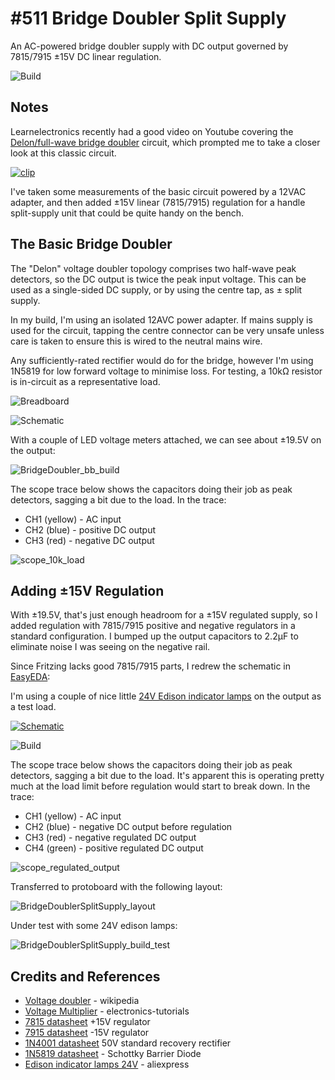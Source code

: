 # #511 Bridge Doubler Split Supply

An AC-powered bridge doubler supply with DC output governed by 7815/7915 ±15V DC linear regulation.

![Build](./assets/BridgeDoublerSplitSupply_build.jpg?raw=true)

## Notes

Learnelectronics recently had a good video on Youtube covering the [Delon/full-wave bridge doubler](https://en.wikipedia.org/wiki/Voltage_doubler) circuit,
which prompted me to take a closer look at this classic circuit.

[![clip](https://img.youtube.com/vi/Rmq4OKhKX-4/0.jpg)](https://www.youtube.com/watch?v=Rmq4OKhKX-4)

I've taken some measurements of the basic circuit powered by a 12VAC adapter,
and then added ±15V linear (7815/7915) regulation for a handle split-supply unit that could be quite handy on the bench.

## The Basic Bridge Doubler

The "Delon" voltage doubler topology comprises two half-wave peak detectors, so the DC output is twice the peak input voltage.
This can be used as a single-sided DC supply, or by using the centre tap, as ± split supply.

In my build, I'm using an isolated 12AVC power adapter. If mains supply is used for the circuit, tapping the centre connector
can be very unsafe unless care is taken to ensure this is wired to the neutral mains wire.

Any sufficiently-rated rectifier would do for the bridge, however I'm using 1N5819 for low forward voltage to minimise loss.
For testing, a 10kΩ resistor is in-circuit as a representative load.

![Breadboard](./assets/BridgeDoubler_bb.jpg?raw=true)

![Schematic](./assets/BridgeDoubler_schematic.jpg?raw=true)

With a couple of LED voltage meters attached, we can see about ±19.5V on the output:

![BridgeDoubler_bb_build](./assets/BridgeDoubler_bb_build.jpg?raw=true)

The scope trace below shows the capacitors doing their job as peak detectors, sagging a bit due to the load.
In the trace:

* CH1 (yellow) - AC input
* CH2 (blue) - positive DC output
* CH3 (red) - negative DC output

![scope_10k_load](./assets/scope_10k_load.gif?raw=true)

## Adding ±15V Regulation

With ±19.5V, that's just enough headroom for a ±15V regulated supply, so I added regulation with
7815/7915 positive and negative regulators in a standard configuration.
I bumped up the output capacitors to 2.2µF to eliminate noise I was seeing on the negative rail.

Since Fritzing lacks good 7815/7915 parts, I redrew the schematic in [EasyEDA](https://easyeda.com/tardate/Bridge-Doubler-Split-Supply):

I'm using a couple of nice little [24V Edison indicator lamps](https://www.aliexpress.com/item/32815636870.html) on the output as a test load.

[![Schematic](./assets/BridgeDoublerSplitSupply_schematic.png?raw=true)](https://easyeda.com/tardate/Bridge-Doubler-Split-Supply)

![Build](./assets/BridgeDoublerSplitSupply_bb_build.jpg?raw=true)

The scope trace below shows the capacitors doing their job as peak detectors, sagging a bit due to the load.
It's apparent this is operating pretty much at the load limit before regulation would start to break down.
In the trace:

* CH1 (yellow) - AC input
* CH2 (blue) - negative DC output before regulation
* CH3 (red) - negative regulated DC output
* CH4 (green) - positive regulated DC output

![scope_regulated_output](./assets/scope_regulated_output.gif?raw=true)

Transferred to protoboard with the following layout:

![BridgeDoublerSplitSupply_layout](./assets/BridgeDoublerSplitSupply_layout.jpg?raw=true)

Under test with some 24V edison lamps:

![BridgeDoublerSplitSupply_build_test](./assets/BridgeDoublerSplitSupply_build_test.jpg?raw=true)

## Credits and References

* [Voltage doubler](https://en.wikipedia.org/wiki/Voltage_doubler) - wikipedia
* [Voltage Multiplier](https://www.electronics-tutorials.ws/blog/voltage-multiplier-circuit.html) - electronics-tutorials
* [7815 datasheet](https://www.futurlec.com/Linear/7815T.shtml) +15V regulator
* [7915 datasheet](https://www.futurlec.com/Linear/7915T.shtml) -15V regulator
* [1N4001 datasheet](https://www.futurlec.com/Diodes/1N4001.shtml) 50V standard recovery rectifier
* [1N5819 datasheet](https://www.futurlec.com/Diodes/1N5819.shtml) - Schottky Barrier Diode
* [Edison indicator lamps 24V](https://www.aliexpress.com/item/32815636870.html) - aliexpress
